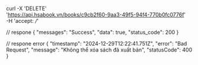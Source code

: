 curl -X 'DELETE' \
  'https://api.hsabook.vn/books/c9cb2f60-9aa3-49f5-94f4-770b0fc0776f' \
  -H 'accept: */*'

// respone 
{
  "messages": "Success",
  "data": true,
  "status_code": 200
}

// respone error 
{
  "timestamp": "2024-12-29T12:22:41.751Z",
  "error": "Bad Request",
  "message": "Không thể xóa sách đã xuất bản",
  "statusCode": 400
}